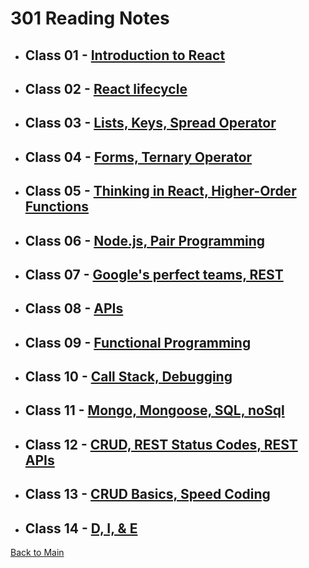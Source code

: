 # 301 Reading Notes

* ## Class 01 - [Introduction to React](Class-01.md)

* ## Class 02 - [React lifecycle](Class-02.md)

* ## Class 03 - [Lists, Keys, Spread Operator](Class-03.md)

* ## Class 04 - [Forms, Ternary Operator](Class-04.md)

* ## Class 05 - [Thinking in React, Higher-Order Functions](Class-05.md)

* ## Class 06 - [Node.js, Pair Programming](Class-06.md)

* ## Class 07 - [Google's perfect teams, REST](Class-07.md)

* ## Class 08 - [APIs](Class-08.md)

* ## Class 09 - [Functional Programming](Class-09.md)

* ## Class 10 - [Call Stack, Debugging](Class-10.md)

* ## Class 11 - [Mongo, Mongoose, SQL, noSql](Class-11.md)

* ## Class 12 - [CRUD, REST Status Codes, REST APIs](Class-12.md)

* ## Class 13 - [CRUD Basics, Speed Coding](Class-13.md)

* ## Class 14 - [D, I, & E](Class-14.md)

[Back to Main](/reading-notes)
